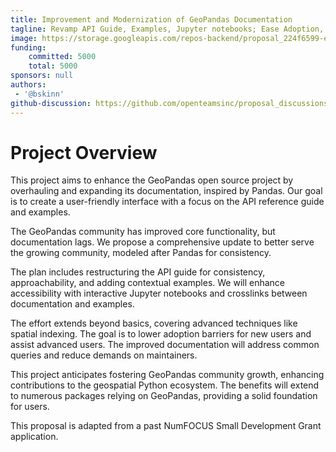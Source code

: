 ```yaml
---
title: Improvement and Modernization of GeoPandas Documentation
tagline: Revamp API Guide, Examples, Jupyter notebooks; Ease Adoption, Support Advanced Users
image: https://storage.googleapis.com/repos-backend/proposal_224f6599-e327-4e03-9f63-4fbc7f34acfe.png
funding:
    committed: 5000
    total: 5000
sponsors: null
authors: 
 - '@bskinn'
github-discussion: https://github.com/openteamsinc/proposal_discussions/discussions/67
---
```


# Project Overview

This project aims to enhance the GeoPandas open source project by overhauling and expanding its documentation, inspired by Pandas. Our goal is to create a user-friendly interface with a focus on the API reference guide and examples.

The GeoPandas community has improved core functionality, but documentation lags. We propose a comprehensive update to better serve the growing community, modeled after Pandas for consistency.

The plan includes restructuring the API guide for consistency, approachability, and adding contextual examples. We will enhance accessibility with interactive Jupyter notebooks and crosslinks between documentation and examples.

The effort extends beyond basics, covering advanced techniques like spatial indexing. The goal is to lower adoption barriers for new users and assist advanced users. The improved documentation will address common queries and reduce demands on maintainers.

This project anticipates fostering GeoPandas community growth, enhancing contributions to the geospatial Python ecosystem. The benefits will extend to numerous packages relying on GeoPandas, providing a solid foundation for users.

This proposal is adapted from a past NumFOCUS Small Development Grant application.